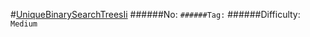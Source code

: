 #[UniqueBinarySearchTreesIi](https://leetcode.com/problems/unique-binary-search-trees-ii/)
######No: ``
######Tag: ``
######Difficulty: `Medium`
